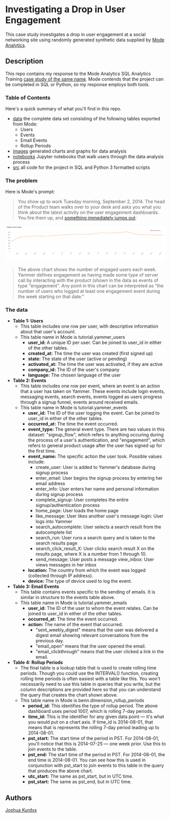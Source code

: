 # Investigating a Drop in User Engagement

This case study investigates a drop in user engagement at a social networking site using randomly generated synthetic data supplied by [Mode Analytics](https://mode.com/).

## Description

This repo contains my response to the Mode Analytics SQL Analytics Training [case study of the same name](https://mode.com/sql-tutorial/a-drop-in-user-engagement). Mode contends that the project can be completed in SQL or Python, so my response employs both tools.

### Table of Contents

Here's a quick summary of what you'll find in this repo.
* [data](https://github.com/jkurdys/yammer/tree/main/data) the complete data set consisting of the following tables exported from Mode:
    * Users
    * Events
    * Email Events
    * Rollup Periods
* [images](https://github.com/jkurdys/yammer/tree/main/images) generated charts and graphs for data analysis
* [notebooks](link) Jupyter notebooks that walk users through the data analysis process
* [src](link) all code for the project in SQL and Python 3 formatted scripts

### The problem

Here is Mode's prompt:

>You show up to work Tuesday morning, September 2, 2014. The head of the Product team walks over to your desk and asks you what you think about the latest activity on the user engagement dashboards. You fire them up, and [something immediately jumps out](https://app.mode.com/modeanalytics/reports/cbb8c291ee96/runs/7925c979521e/viz1/cfcdb6b78885):

![chart](https://github.com/jkurdys/yammer/blob/main/images/WeeklyActiveUsers.png)

>The above chart shows the number of engaged users each week. Yammer defines engagement as having made some type of server call by interacting with the product (shown in the data as events of type "engagement". Any point in this chart can be interpreted as "the number of users who logged at least one engagement event during the week starting on that date."

### The data

- **Table 1: Users**
    - This table includes one row per user, with descriptive information about that user's account.
    - This table name in Mode is tutorial.yammer_users
        - **user_id:** 	    A unique ID per user. Can be joined to user_id in either of the other tables.
        - **created_at:** 	The time the user was created (first signed up)
        - **state:** 	    The state of the user (active or pending)
        - **activated_at:** The time the user was activated, if they are active
        - **company_id:** 	The ID of the user's company
        - **language:** 	The chosen language of the user
- **Table 2: Events**
    - This table includes one row per event, where an event is an action that a user has taken on Yammer. These events include login events, messaging events, search events, events logged as users progress through a signup funnel, events around received emails.
    - This table name in Mode is tutorial.yammer_events
        - **user_id:** 	    The ID of the user logging the event. Can be joined to user\_id in either of the other tables.
        - **occurred_at:** 	The time the event occurred.
        - **event_type:** 	The general event type. There are two values in this dataset: "signup_flow", which refers to anything occuring during the process of a user's authentication, and "engagement", which refers to general product usage after the user has signed up for the first time.
        - **event_name:** 	The specific action the user took. Possible values include:
            - create_user: User is added to Yammer's database during signup process
            - enter_email: User begins the signup process by entering her email address
            - enter_info: User enters her name and personal information during signup process
            - complete_signup: User completes the entire signup/authentication process
            - home_page: User loads the home page
            - like_message: User likes another user's message login: User logs into Yammer
            - search_autocomplete: User selects a search result from the autocomplete list
            - search_run: User runs a search query and is taken to the search results page
            - search_click_result_X: User clicks search result X on the results page, where X is a number from 1 through 10.
            - send_message: User posts a message view_inbox: User views messages in her inbox
        - **location:**	    The country from which the event was logged (collected through IP address).
        - **device:**	    The type of device used to log the event.
- **Table 3: Email Events**
    - This table contains events specific to the sending of emails. It is similar in structure to the events table above.
    - This table name in Mode is tutorial.yammer_emails
        - **user_id:** 	The ID of the user to whom the event relates. Can be joined to user_id in either of the other tables.
        - **occurred_at:** 	The time the event occurred.
        - **action:** 	The name of the event that occurred.
            - "sent_weekly_digest" means that the user was delivered a digest email showing relevant conversations from the previous day.
            - "email_open" means that the user opened the email.
            - "email_clickthrough" means that the user clicked a link in the email.
- **Table 4: Rollup Periods**
    - The final table is a lookup table that is used to create rolling time periods. Though you could use the INTERVAL() function, creating rolling time periods is often easiest with a table like this. You won't necessarily need to use this table in queries that you write, but the column descriptions are provided here so that you can understand the query that creates the chart shown above.
    - This table name in Mode is benn.dimension_rollup_periods
        - **period_id:** 	This identifies the type of rollup period. The above dashboard uses period 1007, which is rolling 7-day periods.
        - **time_id:** 	This is the identifier for any given data point — it's what you would put on a chart axis. If time_id is 2014-08-01, that means that is represents the rolling 7-day period leading up to 2014-08-01.
        - **pst_start:** 	The start time of the period in PST. For 2014-08-01, you'll notice that this is 2014-07-25 — one week prior. Use this to join events to the table.
        - **pst_end:** 	The start time of the period in PST. For 2014-08-01, the end time is 2014-08-01. You can see how this is used in conjunction with pst_start to join events to this table in the query that produces the above chart.
        - **utc_start:** 	The same as pst_start, but in UTC time.
        - **pst_start:** 	The same as pst_end, but in UTC time.

<!--- 
## Getting Started

### Dependencies

* Describe any prerequisites, libraries, OS version, etc., needed before installing program.
* ex. Windows 10

### Installing

* How/where to download your program
* Any modifications needed to be made to files/folders

### Executing program

* How to run the program
* Step-by-step bullets
```
code blocks for commands
```

## Help

Any advise for common problems or issues.
```
command to run if program contains helper info
```
-->
## Authors

[Joshua Kurdys](https://www.linkedin.com/in/joshua-kurdys/)

<!---
## Version History

* 0.2
    * Various bug fixes and optimizations
    * See [commit change]() or See [release history]()
* 0.1
    * Initial Release

## License

This project is licensed under the [NAME HERE] License - see the LICENSE.md file for details

## Acknowledgments

Inspiration, code snippets, etc.
* [awesome-readme](https://github.com/matiassingers/awesome-readme)
* [PurpleBooth](https://gist.github.com/PurpleBooth/109311bb0361f32d87a2)
* [dbader](https://github.com/dbader/readme-template)
* [zenorocha](https://gist.github.com/zenorocha/4526327)
* [fvcproductions](https://gist.github.com/fvcproductions/1bfc2d4aecb01a834b46)

-->
